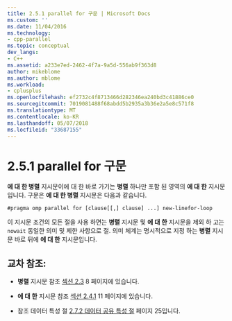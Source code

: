 ```yaml
---
title: 2.5.1 parallel for 구문 | Microsoft Docs
ms.custom: ''
ms.date: 11/04/2016
ms.technology:
- cpp-parallel
ms.topic: conceptual
dev_langs:
- C++
ms.assetid: a233e7ed-2462-4f7a-9a5d-556ab9f363d8
author: mikeblome
ms.author: mblome
ms.workload:
- cplusplus
ms.openlocfilehash: ef2732c4f8713466d282346ea240bd3c41886ce0
ms.sourcegitcommit: 7019081488f68abdd5b2935a3b36e2a5e8c571f8
ms.translationtype: MT
ms.contentlocale: ko-KR
ms.lasthandoff: 05/07/2018
ms.locfileid: "33687155"
---
```

# <a name="251-parallel-for-construct"></a>2.5.1 parallel for 구문
**에 대 한 병렬** 지시문이에 대 한 바로 가기는 **병렬** 하나만 포함 된 영역의 **에 대 한** 지시문입니다. 구문은 **에 대 한 병렬** 지시문은 다음과 같습니다.  
  
```  
#pragma omp parallel for [clause[[,] clause] ...] new-linefor-loop  
```  
  
 이 지시문 조건의 모든 절을 사용 하면는 **병렬** 지시문 및 **에 대 한** 지시문을 제외 하 고는 `nowait` 동일한 의미 및 제한 사항으로 절. 의미 체계는 명시적으로 지정 하는 **병렬** 지시문 바로 뒤에 **에 대 한** 지시문입니다.  
  
## <a name="cross-references"></a>교차 참조:  
  
-   **병렬** 지시문 참조 [섹션 2.3](../../parallel/openmp/2-3-parallel-construct.md) 8 페이지에 있습니다.  
  
-   **에 대 한** 지시문 참조 [섹션 2.4.1](../../parallel/openmp/2-4-1-for-construct.md) 11 페이지에 있습니다.  
  
-   참조 데이터 특성 절 [2.7.2 데이터 공유 특성 절](../../parallel/openmp/2-7-2-data-sharing-attribute-clauses.md) 페이지 25입니다.